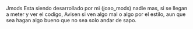 Jmods Esta siendo desarrollado por mi (joao_mods) nadie mas, si se llegan a meter y ver el codigo,
Avisen si ven algo mal o algo por el estilo, aun que sea hagan algo bueno que no sea solo andar de sapo.
